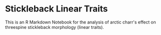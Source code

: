 # Stickleback Linear Traits
 This is an R Markdown Notebook for the analysis of arctic charr's effect on threespine stickleback morphology (linear traits).
